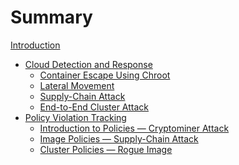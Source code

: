 # Summary

[Introduction](README.md)

- [Cloud Detection and Response](./cdr.md)
    - [Container Escape Using Chroot]()
    - [Lateral Movement]()
    - [Supply-Chain Attack](./supply_chain/README.md)
    - [End-to-End Cluster Attack](./end_to_end/README.md)
- [Policy Violation Tracking](./policy.md)
    - [Introduction to Policies — Cryptominer Attack](./cryptominer/README.md)
    - [Image Policies — Supply-Chain Attack]()
    - [Cluster Policies — Rogue Image](./rogue_image/README.md)

